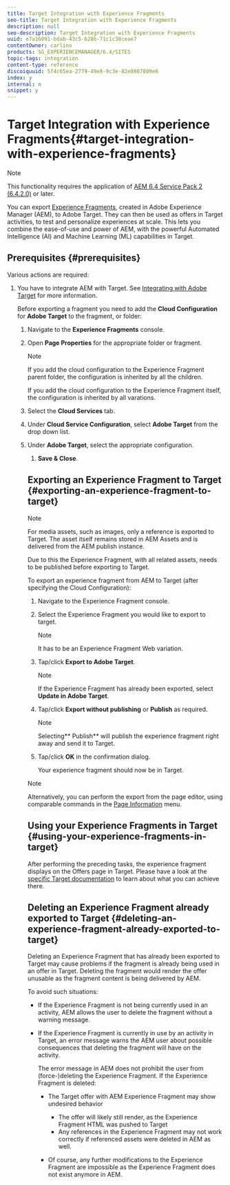 ```yaml
---
title: Target Integration with Experience Fragments
seo-title: Target Integration with Experience Fragments
description: null
seo-description: Target Integration with Experience Fragments
uuid: e7a16091-bdab-43c5-b28b-71c1c38ceae7
contentOwner: carlino
products: SG_EXPERIENCEMANAGER/6.4/SITES
topic-tags: integration
content-type: reference
discoiquuid: 5f4c65ea-2779-49e8-9c3e-82e0867809e6
index: y
internal: n
snippet: y
---
```


# Target Integration with Experience Fragments{#target-integration-with-experience-fragments}

<!-- 

Comment Type: remark
Last Modified By: Alison Heimoz (aheimoz)
Last Modified Date: 2019-01-11T03:00:22.446-0500

<p>Remove for 6.5</p>

 -->

>[!NOTE]
>
>This functionality requires the application of [AEM 6.4 Service Pack 2 (6.4.2.0)](/content/help/en/experience-manager/6-4/release-notes/sp-release-notes) or later.

<!-- 

Comment Type: remark
Last Modified By: Alison Heimoz (aheimoz)
Last Modified Date: 2019-01-07T04:24:53.668-0500

<p><a href="https://experiencecloud.adobe.com/resources/help/en_US/target/target/aem-experience-fragments.html">https://experiencecloud.adobe.com/resources/help/en_US/target/target/aem-experience-fragments.html</a></p>

 -->

<!-- 

Comment Type: remark
Last Modified By: Alison Heimoz (aheimoz)
Last Modified Date: 2019-01-10T02:24:45.662-0500

<p><a href="https://wiki.corp.adobe.com/display/DMSArchitecture/%5BM3%5D+%5BExperience+Fragments%5D+Support+JSON+offers+for+Target">https://wiki.corp.adobe.com/display/DMSArchitecture/%5BM3%5D+%5BExperience+Fragments%5D+Support+JSON+offers+for+Target</a></p> 
<h2>How to Document</h2> 
<p>Documentation should be added in, or below, <a href="https://helpx.adobe.com/experience-manager/6-4/sites/authoring/using/experience-fragments.html">https://helpx.adobe.com/experience-manager/6-4/sites/authoring/using/experience-fragments.html</a></p> 
<p>Here is a summary of the most important things that we need to mention:</p> 
<ul> 
 <li>The feature allows to export Experience Fragments to Adobe Target so that they can be used as offers in Target activities</li> 
 <li>As a requirement for this to work, the Target Cloud Service needs to be configured in AEM, and then the configuration needs to be attached to the Experience Fragments (either folder or Experience Fragment level)</li> 
 <li>By default, Experience Fragments would be delivered in HTML format but this can be configured (either at the folder or Experience Fragment level)</li> 
 <li>Experience Fragments are exported from the author instance and the user can trigger the export from either the admin or page editor UI</li> 
 <li>Users can also delete offers that were exported in Target, and see the "sync status" of the offer in case it has been modified (= is the offer in sync or not in sync anymore)</li> 
 <li>Because the Experience Fragments are exported from the author instance, the Link Externalizer must be properly configured on the author instance to have links rewritten to point towards the publish instance</li> 
 <li>Media assets such as images are not being sent to Target, just their reference. The asset itself remains stored in AEM and is delivered from AEM publish, hence there is a need to publish the Experience Fragment before exporting to Target.</li> 
 <li>The JSON export leverages the Sling Model Exporter and thus can be easily customized by extending the OOTB Experience Fragment Sling Model</li> 
</ul>

 -->

<!-- 

Comment Type: remark
Last Modified By: Alison Heimoz (aheimoz)
Last Modified Date: 2019-01-11T08:51:15.052-0500

<p>there might be a Core Component for XFs coming....</p> 
<p>https://wiki.corp.adobe.com/display/DMSArchitecture/%5BM3%5D+%5BExperience+Fragments%5D+Export+Experience+Fragments+in+JSON+to+Adobe+Target</p> 
<p>This means that the Experience Fragment offer JSON can be customized if needed. The way to do so is to define a custom Experience Fragment component and then annotate how its properties should be exported in the component Sling Model. <br /> </p>

 -->

You can export [Experience Fragments](../../authoring/using/experience-fragments.md), created in Adobe Experience Manager (AEM), to Adobe Target. They can then be used as offers in Target activities, to test and personalize experiences at scale. This lets you combine the ease-of-use and power of AEM, with the powerful Automated Intelligence (AI) and Machine Learning (ML) capabilities in Target.

<!-- 

Comment Type: remark
Last Modified By: Alison Heimoz (aheimoz)
Last Modified Date: 2019-01-10T04:23:56.043-0500

<p>6.5</p>

 -->

<!-- 

Comment Type: remark
Last Modified By: Alison Heimoz (aheimoz)
Last Modified Date: 2019-01-10T05:38:03.992-0500

<p>see https://adobe-my.sharepoint.com/:p:/r/personal/msiegel_adobe_com/_layouts/15/Doc.aspx?sourcedoc=%7B2290ae5e-c330-4c67-aeef-644938110028%7D&action=default</p>

 -->

<!-- 

Comment Type: draft

<p>There are three format options available for exporting an Experience Fragment to Adobe Target:</p> 
<ul> 
 <li>HTML (the default): Support for hybrid scenarios<br /> </li> 
 <li>JSON: Support for headless scenarios<br /> </li> 
 <li>HTML & JSON</li> 
</ul>

 -->

## Prerequisites {#prerequisites}

Various actions are required:

1. You have to integrate AEM with Target. See [Integrating with Adobe Target](../../administering/using/target.md) for more information.

   <!-- 

Comment Type: remark
Last Modified By: Alison Heimoz (aheimoz)
Last Modified Date: 2019-01-10T03:37:44.571-0500

<p>for how much longer - Cloud Services config being deprecated - need to use Adobe Launch<br /> </p> 
<p><a href="https://jira.corp.adobe.com/browse/CQ-4248189">https://jira.corp.adobe.com/browse/CQ-4248189</a></p>

 -->

1. Experience Fragments are exported from the author instance, so you need to [Configure the Link Externalizer](../../developing/using/externalizer.md) on the author instance to ensure that any links are externalized for the publish instance.

## Add the Cloud Configuration {#add-the-cloud-configuration}

<!-- 

Comment Type: remark
Last Modified By: Alison Heimoz (aheimoz)
Last Modified Date: 2019-01-10T04:09:34.657-0500

<p>6.5</p>

 -->

<!-- 

Comment Type: draft

<h2>Add the Cloud Configuration and Select the Export Format</h2>

 -->

Before exporting a fragment you need to add the **Cloud Configuration** for **Adobe Target** to the fragment, or folder:

<!-- 

Comment Type: remark
Last Modified By: Alison Heimoz (aheimoz)
Last Modified Date: 2019-01-10T02:51:23.571-0500

<p>6.5</p>

 -->

<!-- 

Comment Type: draft

<p>Before exporting a fragment you need to add the <strong>Cloud Configuration</strong> for <strong>Adobe Target</strong> to the fragment, or folder. At the same time, you can also specify the format option(s) to be used for the export.</p>

 -->

<!-- 

Comment Type: draft

<p>The required options can be selected in <strong>Page Properties</strong> of the required folder and/or fragment; the specification will be inherited as necessary.<br /> </p>

 -->

1. Navigate to the **Experience Fragments** console.
1. Open **Page Properties** for the appropriate folder or fragment.

   >[!NOTE]
   >
   >If you add the cloud configuration to the Experience Fragment parent folder, the configuration is inherited by all the children.
   >
   >
   >If you add the cloud configuration to the Experience Fragment itself, the configuration is inherited by all varations.

1. Select the **Cloud Services** tab.  

1. Under **Cloud Service Configuration**, select **Adobe Target** from the drop down list.
1. Under **Adobe Target**, select the appropriate configuration.

   <!-- 

Comment Type: remark
Last Modified By: Alison Heimoz (aheimoz)
Last Modified Date: 2019-01-10T04:09:45.308-0500

<p>6.5</p>

 -->

   <!-- 

Comment Type: draft

<p>Under <strong>Adobe Target</strong>, select the appropriate configuration, together with the required format option:<br /> </p>

 -->

   <!-- 

Comment Type: draft

<img imageRotate="0" src="assets/XF-Target-01.png" />

 -->

1. **Save & Close**.

## Exporting an Experience Fragment to Target {#exporting-an-experience-fragment-to-target}

>[!NOTE]
>
>For media assets, such as images, only a reference is exported to Target. The asset itself remains stored in AEM Assets and is delivered from the AEM publish instance.
>
>Due to this the Experience Fragment, with all related assets, needs to be published before exporting to Target.

To export an experience fragment from AEM to Target (after specifying the Cloud Configuration):

1. Navigate to the Experience Fragment console.
1. Select the Experience Fragment you would like to export to target.

   >[!NOTE]
   >
   >It has to be an Experience Fragment Web variation.

1. Tap/click **Export to Adobe Target**.

   >[!NOTE]
   >
   >If the Experience Fragment has already been exported, select **Update in Adobe Target**.

1. Tap/click **Export without publishing** or **Publish** as required.

   >[!NOTE]
   >
   >Selecting** Publish** will publish the experience fragment right away and send it to Target.

1. Tap/click **OK** in the confirmation dialog.

   Your experience fragment should now be in Target.

>[!NOTE]
>
>Alternatively, you can perform the export from the page editor, using comparable commands in the [Page Information](../../authoring/using/author-environment-tools.md#main-pars-title-21) menu.

## Using your Experience Fragments in Target {#using-your-experience-fragments-in-target}

After performing the preceding tasks, the experience fragment displays on the Offers page in Target. Please have a look at the [specific Target documentation](https://experiencecloud.adobe.com/resources/help/en_US/target/target/aem-experience-fragments.html) to learn about what you can achieve there.

## Deleting an Experience Fragment already exported to Target {#deleting-an-experience-fragment-already-exported-to-target}

Deleting an Experience Fragment that has already been exported to Target may cause problems if the fragment is already being used in an offer in Target. Deleting the fragment would render the offer unusable as the fragment content is being delivered by AEM.

To avoid such situations:

* If the Experience Fragment is not being currently used in an activity, AEM allows the user to delete the fragment without a warning message.
* If the Experience Fragment is currently in use by an activity in Target, an error message warns the AEM user about possible consequences that deleting the fragment will have on the activity.

  The error message in AEM does not prohibit the user from (force-)deleting the Experience Fragment. If the Experience Fragment is deleted:

    * The Target offer with AEM Experience Fragment may show undesired behavior

        * The offer will likely still render, as the Experience Fragment HTML was pushed to Target
        * Any references in the Experience Fragment may not work correctly if referenced assets were deleted in AEM as well.

    * Of course, any further modifications to the Experience Fragment are impossible as the Experience Fragment does not exist anymore in AEM.

